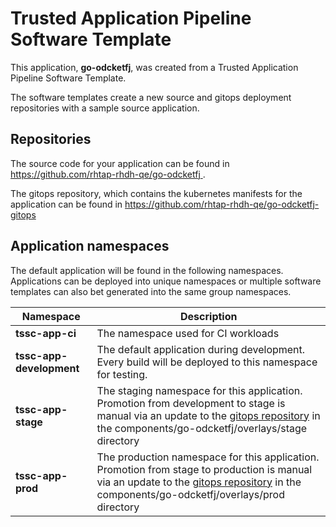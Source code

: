 # Trusted Application Pipeline Software Template

This application, **go-odcketfj**, was created from a Trusted Application Pipeline Software Template.

The software templates create a new source and gitops deployment repositories with a sample source application. 

## Repositories

The source code for your application can be found in [https://github.com/rhtap-rhdh-qe/go-odcketfj ](https://github.com/rhtap-rhdh-qe/go-odcketfj ).
 
The gitops repository, which contains the kubernetes manifests for the application can be found in 
[https://github.com/rhtap-rhdh-qe/go-odcketfj-gitops ](https://github.com/rhtap-rhdh-qe/go-odcketfj-gitops ) 

## Application namespaces 

The default application will be found in the following namespaces. Applications can be deployed into unique namespaces or multiple software templates can also bet generated into the same group namespaces.  

|  Namespace   |  Description   |  
| -------- | -------- |
| **tssc-app-ci** | The namespace used for CI workloads |
| **tssc-app-development** | The default application during development. Every build will be deployed to this namespace for testing. |
| **tssc-app-stage** | The staging namespace for this application. Promotion from development to stage is manual via an update to the [gitops repository](https://github.com/rhtap-rhdh-qe/go-odcketfj-gitops ) in the components/go-odcketfj/overlays/stage directory |
| **tssc-app-prod** | The production namespace for this application. Promotion from stage to production is manual via an update to the [gitops repository](https://github.com/rhtap-rhdh-qe/go-odcketfj-gitops ) in the components/go-odcketfj/overlays/prod directory |